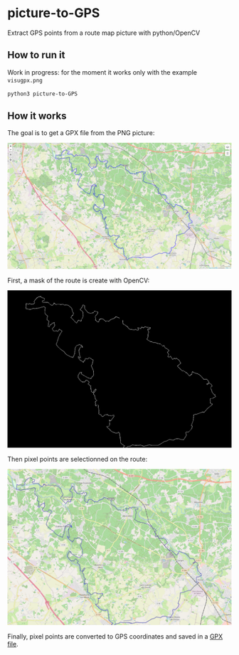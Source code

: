 # picture-to-GPS
Extract GPS points from a route map picture with python/OpenCV

## How to run it
Work in progress: for the moment it works only with the example `visugpx.png`
```bash
python3 picture-to-GPS
```

## How it works
The goal is to get a GPX file from the PNG picture:

![](example/visugpx.png)

First, a mask of the route is create with OpenCV:

![](example/visugpx_output/trace_mask.png)

Then pixel points are selectionned on the route:

![](example/visugpx_output/pixel_points.png)

Finally, pixel points are converted to GPS coordinates and saved in a [GPX file](example/visugpx_output/visugpx.gpx).


